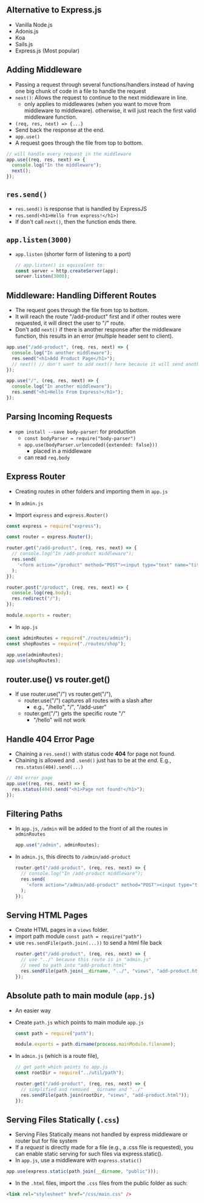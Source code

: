## Alternative to Express.js

- Vanilla Node.js
- Adonis.js
- Koa
- Sails.js
- Express.js (Most popular)

## Adding Middleware

- Passing a request through several functions/handlers instead of having one big chunk of code in a file to handle the request
- `next()`: Allows the request to continue to the next middleware in line.
  - only applies to middlewares (when you want to move from middleware to middleware). otherwise, it will just reach the first valid middleware function.
- `(req, res, next) => {...}`
- Send back the response at the end.
- `app.use()`
- A request goes through the file from top to bottom.

```js
// will handle every request in the middleware
app.use((req, res, next) => {
  console.log("In the middleware");
  next();
});
```

## `res.send()`

- `res.send()` is response that is handled by ExpressJS
- `res.send(<h1>Hello from express!</h1>)`
- If don't call `next()`, then the function ends there.

## `app.listen(3000)`

- `app.listen` (shorter form of listening to a port)
  ```js
  // app.listen() is equivalent to:
  const server = http.createServer(app);
  server.listen(3000);
  ```

## Middleware: Handling Different Routes

- The request goes through the file from top to bottom.
- It will reach the route "/add-product" first and if other routes were requested, it will direct the user to "/" route.
- Don't add `next()` if there is another response after the middleware function, this results in an error (multiple header sent to client).

```js
app.use("/add-product", (req, res, next) => {
  console.log("In another middleware");
  res.send("<h1>Add Product Page</h1>");
  // next() // don't want to add next() here because it will send another response res.send() (error multiple headers)
});

app.use("/", (req, res, next) => {
  console.log("In another middleware");
  res.send("<h1>Hello From Express!</h1>");
});
```

## Parsing Incoming Requests

- `npm install --save body-parser`: for production
  - `const bodyParser = require("body-parser")`
  - `app.use(bodyParser.urlencoded({extended: false}))`
    - placed in a middleware
  - can read `req.body`

## Express Router

- Creating routes in other folders and importing them in `app.js`

- In `admin.js `
- Import `express` and `express.Router()`

```js
const express = require("express");

const router = express.Router();

router.get("/add-product", (req, res, next) => {
  // console.log("In /add-product middleware");
  res.send(
    '<form action="/product" method="POST"><input type="text" name="title"><button type="submit">Add Product</button></form>'
  );
});

router.post("/product", (req, res, next) => {
  console.log(req.body);
  res.redirect("/");
});

module.exports = router;
```

- In `app.js`

```js
const adminRoutes = require("./routes/admin");
const shopRoutes = require("./routes/shop");

app.use(adminRoutes);
app.use(shopRoutes);
```

## router.use() vs router.get()

- If use router.use("/") vs router.get("/"),
  - router.use("/") captures all routes with a slash after
    - e.g., "/hello", "/", "/add-user"
  - router.get("/") gets the specific route "/"
    - "/hello" will not work

## Handle 404 Error Page

- Chaining a `res.send()` with status code **404** for page not found.
- Chaining is allowed and `.send()` just has to be at the _end_. E.g., `res.status(404).send(...)`

```js
// 404 error page
app.use((req, res, next) => {
  res.status(404).send("<h1>Page not found!</h1>");
});
```

## Filtering Paths

- In `app.js`, `/admin` will be added to the front of all the routes in `adminRoutes`
  ```js
  app.use("/admin", adminRoutes);
  ```
- In `admin.js`, this directs to `/admin/add-product`
  ```js
  router.get("/add-product", (req, res, next) => {
    // console.log("In /add-product middleware");
    res.send(
      '<form action="/admin/add-product" method="POST"><input type="text" name="title"><button type="submit">Add Product</button></form>'
    );
  });
  ```

## Serving HTML Pages

- Create HTML pages in a `views` folder.
- import path module `const path = require("path")`
- use `res.sendFile(path.join(...))` to send a html file back
  ```js
  router.get("/add-product", (req, res, next) => {
    // use "../" because this route is in "admin.js"
    // need to path into "add-product.html"
    res.sendFile(path.join(__dirname, "../", "views", "add-product.html"));
  });
  ```

## Absolute path to main module (`app.js`)

- An easier way
- Create `path.js` which points to main module `app.js`

  ```js
  const path = require("path");

  module.exports = path.dirname(process.mainModule.filename);
  ```

- In `admin.js` (which is a route file),

  ```js
  // get path which points to app.js
  const rootDir = require("../util/path");

  router.get("/add-product", (req, res, next) => {
    // simplified and removed __dirname and "../"
    res.sendFile(path.join(rootDir, "views", "add-product.html"));
  });
  ```

## Serving Files Statically (`.css`)

- Serving Files Statically means not handled by express middleware or router but for file system
- If a _request_ is directly made for a file (e.g., a .css file is requested), you can enable static serving for such files via express.static().
- In `app.js`, use a middleware with `express.static()`

```js
app.use(express.static(path.join(__dirname, "public")));
```

- In the `.html` files, import the `.css` files from the public folder as such:

```html
<link rel="stylesheet" href="/css/main.css" />
```

